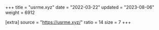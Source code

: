 +++
title = "usrme.xyz"
date = "2022-03-22"
updated = "2023-08-06"
weight = 6912

[extra]
source = "https://usrme.xyz/"
ratio = 14
size = 7
+++
